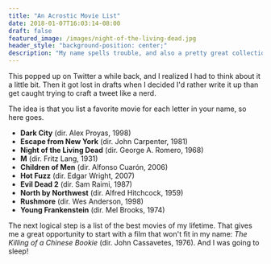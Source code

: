 ```yaml
---
title: "An Acrostic Movie List"
date: 2018-01-07T16:03:14-08:00
draft: false
featured_image: /images/night-of-the-living-dead.jpg
header_style: "background-position: center;"
description: "My name spells trouble, and also a pretty great collection of movies."
---
```

This popped up on Twitter a while back, and I realized I had to think about it a little bit. Then it got lost in drafts when I decided I'd rather write it up than get caught trying to craft a tweet like a nerd.

The idea is that you list a favorite movie for each letter in your name, so here goes.

* **Dark City** (dir. Alex Proyas, 1998)
* **Escape from New York** (dir. John Carpenter, 1981)
* **Night of the Living Dead** (dir. George A. Romero, 1968)
* **M** (dir. Fritz Lang, 1931)
* **Children of Men** (dir. Alfonso Cuarón, 2006)
* **Hot Fuzz** (dir. Edgar Wright, 2007)
* **Evil Dead 2** (dir. Sam Raimi, 1987)
* **North by Northwest** (dir. Alfred Hitchcock, 1959)
* **Rushmore** (dir. Wes Anderson, 1998)
* **Young Frankenstein** (dir. Mel Brooks, 1974)

The next logical step is a list of the best movies of my lifetime. That gives me a great opportunity to start with a film that won't fit in my name: *The Killing of a Chinese Bookie* (dir. John Cassavetes, 1976). And I was going to sleep!